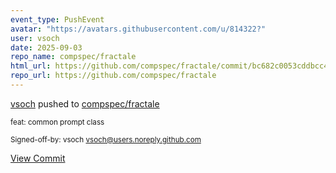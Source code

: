 ```yaml
---
event_type: PushEvent
avatar: "https://avatars.githubusercontent.com/u/814322?"
user: vsoch
date: 2025-09-03
repo_name: compspec/fractale
html_url: https://github.com/compspec/fractale/commit/bc682c0053cddbcc4101dbb994915f2e25198c38
repo_url: https://github.com/compspec/fractale
---
```


<a href='https://github.com/vsoch' target='_blank'>vsoch</a> pushed to <a href='https://github.com/compspec/fractale' target='_blank'>compspec/fractale</a>

<small>feat: common prompt class

Signed-off-by: vsoch <vsoch@users.noreply.github.com></small>

<a href='https://github.com/compspec/fractale/commit/bc682c0053cddbcc4101dbb994915f2e25198c38' target='_blank'>View Commit</a>